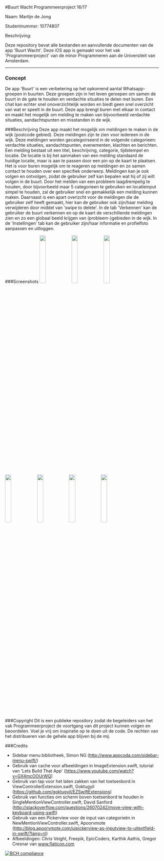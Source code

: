 #Buurt Wacht
Programmeerproject 16/17

Naam: Martijn de Jong

Studentnummer: 10774807

Beschrijving:

Deze repository bevat alle bestanden en aanvullende documenten van de app 'Buurt Wacht'. Deze iOS app is gemaakt voor het vak 'Programmeerproject' van de minor Programmeren aan de Universiteit van Amsterdam.

---
### Concept
De app 'Buurt' is een verbetering op het opkomend aantal Whatsapp-groepen in buurten. Deze groepen zijn in het leven geroepen om samen de buurt in de gate te houden en verdachte situaties te delen met buren. Een chat kan echter snel onoverzichtelijk worden en biedt geen snel overzicht van wat er speelt in de buurt. Deze app brengt buren met elkaar in contact en maakt het mogelijk om melding te maken van bijvoorbeeld verdachte situaties, aandachtspunten en misstanden in de wijk.


###Beschrijving
Deze app maakt het mogelijk om meldingen te maken in de wijk (postcode gebied). Deze meldingen zijn te zien voor iedereen in de wijk. Deze meldingen worden gecategoirseerd in de volgende categorieen: verdachte situaties, aandachtspunten, evenementen, klachten en berichten. Een melding bestaat uit een titel, beschrijving, categorie, tijdstempel en locatie. De locatie is bij het aanmaken van een melding standaard de huidige locatie, maar is aan te passen door een pin op de kaart te plaatsen. Het is voor buren mogelijk om te reageren op meldingen en zo samen contact te houden over een specifiek onderwerp. Meldingen kan je ook volgen en ontvolgen, zodat de gebruiker zelf kan bepalen wat hij of zij wilt volgen in de buurt. Door het melden van een probleem laagdrempelig te houden, door bijvoorbeeld maar 5 categorieen te gebruiken en locatieinput simpel te houden, zal de gebruiker snel en gemakkelijk een melding kunnen maken. Daarnaast is een apart overizcht voor de meldingen die de gebruiker zelf heeft gemaakt, hier kan de gebruiker ook zijn/haar melding verwijderen door middel van 'swipe to delete'. In de tab 'Verkennen' kan de gebruiker de buurt verkennen en op de kaart de verschillende meldingen zien en zo een globaal beeld krijgen van (probleem-)gebieden in de wijk. In de 'Instellingen' tab kan de gebruiker zijn/haar informatie en profielfoto aanpassen en uitloggen.


###Screenshots
<img src="https://github.com/Martijn66/progproject/blob/master/doc/21.png" width=20%>
<img src="https://github.com/Martijn66/progproject/blob/master/doc/22.png" width=20%>
<img src="https://github.com/Martijn66/progproject/blob/master/doc/23.png" width=20%>
<img src="https://github.com/Martijn66/progproject/blob/master/doc/24.png" width=20%>
<img src="https://github.com/Martijn66/progproject/blob/master/doc/25.png" width=20%>
<img src="https://github.com/Martijn66/progproject/blob/master/doc/26.png" width=20%>
<img src="https://github.com/Martijn66/progproject/blob/master/doc/27.png" width=20%>


###Copyright
Dit is een publieke repository zodat de begeleiders van het vak Programmeerproject de voortgang van dit project kunnen volgen en beoordelen. Voel je vrij om inspiratie op te doen uit de code. De rechten van het distribueren van de gehele app blijven bij de mij.


###Credits
- Sidebar menu bibliotheek, Simon NG (http://www.appcoda.com/sidebar-menu-swift/)
- Gebruik van cache voor afbeeldingen in ImageExtension.swift, tutorial van 'Lets Build That App' (https://www.youtube.com/watch?v=GX4mcOOUrWQ)
- Gebruik van tap voor het laten zakken van het toetsenbord in ViewControllerExtension.swift, Goktugyil (https://github.com/goktugyil/EZSwiftExtensions)
- Gebruik van functies om scherm boven toetsenbord te houden in SingleMentionViewController.swift, David Sanford (http://stackoverflow.com/questions/26070242/move-view-with-keyboard-using-swift)
- Gebruik van een Pickerview voor de input van categorieën in NewMentionViewController.swift, Apoorvmote (http://blog.apoorvmote.com/uipickerview-as-inputview-to-uitextfield-in-swift/?lang=nl)
- Afbeeldingen: Chris Veight, Freepik, EpicCoders, Karthik Aathis, Gregor Cresnar van www.flaticon.com 


[![BCH compliance](https://bettercodehub.com/edge/badge/Martijn66/progproject)](https://bettercodehub.com)
